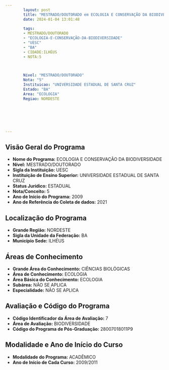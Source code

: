 ```yaml
---
        layout: post
        title: "MESTRADO/DOUTORADO em ECOLOGIA E CONSERVAÇÃO DA BIODIVERSIDADE na UESC  "
        date: 2024-01-04 13:01:48
     
        tags:
        - MESTRADO/DOUTORADO
        - "ECOLOGIA-E-CONSERVAÇÃO-DA-BIODIVERSIDADE"
        - "UESC"
        - "BA"
        - CIDADE:ILHÉUS
        - NOTA:5
        
       

        Nivel: "MESTRADO/DOUTORADO"
        Nota: "5"
        Instituicao: "UNIVERSIDADE ESTADUAL DE SANTA CRUZ"
        Estado: "BA"
        Area: "ECOLOGIA"
        Regiao: NORDESTE
        
        
        
        
        
        
---
```

## Visão Geral do Programa
- **Nome do Programa:** ECOLOGIA E CONSERVAÇÃO DA BIODIVERSIDADE
- **Nível:** MESTRADO/DOUTORADO
- **Sigla da Instituição:** UESC
- **Instituição de Ensino Superior:** UNIVERSIDADE ESTADUAL DE SANTA CRUZ
- **Status Jurídico:** ESTADUAL
- **Nota/Conceito:** 5
- **Ano de Início do Programa:** 2009
- **Ano de Referência do Coleta de dados:** 2021

## Localização do Programa
- **Grande Região:** NORDESTE
- **Sigla da Unidade da Federação:** BA
- **Município Sede:** ILHÉUS

## Áreas de Conhecimento
- **Grande Área do Conhecimento:** CIÊNCIAS BIOLÓGICAS
- **Área de Conhecimento:** ECOLOGIA
- **Área Básica do Conhecimento:** ECOLOGIA
- **Subárea:** NÃO SE APLICA
- **Especialidade:** NÃO SE APLICA

## Avaliação e Código do Programa
- **Código Identificador da Área de Avaliação:** 7
- **Área de Avaliação:** BIODIVERSIDADE
- **Código do Programa de Pós-Graduação:** 28007018011P9


## Modalidade e Ano de Início do Curso
- **Modalidade do Programa:** ACADÊMICO
- **Ano de Início de Cada Curso:** 2009/2011
